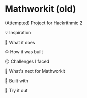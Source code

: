 # Mathworkit (old)
(Attempted) Project for Hackrithmic 2


💡 Inspiration

🔢 What it does

⚙️ How it was built

😖 Challenges I faced

💭 What's next for Mathworkit

🔧 Built with

🔗 Try it out
